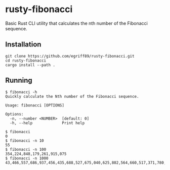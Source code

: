 # rusty-fibonacci
Basic Rust CLI utility that calculates the nth number of the Fibonacci sequence.

## Installation
```shell
git clone https://github.com/egriff89/rusty-fibonacci.git
cd rusty-fibonacci
cargo install --path .
```
## Running

```shell
$ fibonacci -h
Quickly calculate the Nth number of the Fibonacci sequence.

Usage: fibonacci [OPTIONS]

Options:
  -n, --number <NUMBER>  [default: 0]
  -h, --help             Print help

$ fibonacci
0
$ fibonacci -n 10
55
$ fibonacci -n 100
354,224,848,179,261,915,075
$ fibonacci -n 1000
43,466,557,686,937,456,435,688,527,675,040,625,802,564,660,517,371,780,402,481,729,089,536,555,417,949,051,890,403,879,840,079,255,169,295,922,593,080,322,634,775,209,689,623,239,873,322,471,161,642,996,440,906,533,187,938,298,969,649,928,516,003,704,476,137,795,166,849,228,875
```
